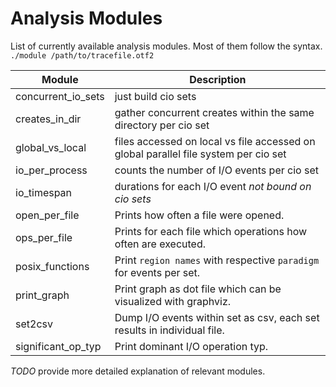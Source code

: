 # Analysis Modules

List of currently available analysis modules. Most of them follow the syntax.
` ./module /path/to/tracefile.otf2 `

| Module | Description |
| ------ | ----------- |
| concurrent_io_sets | just build cio sets |
| creates_in_dir | gather concurrent creates within the same directory per cio set |
| global_vs_local | files accessed on local vs file accessed on global parallel file system per cio set |
| io_per_process | counts the number of I/O events per cio set |
| io_timespan | durations for each I/O event *not bound on cio sets* |
| open_per_file | Prints how often a file were opened. |
| ops_per_file | Prints for each file which operations how often are executed. |
| posix_functions | Print `region names` with respective `paradigm` for events per set. |
| print_graph | Print graph as dot file which can be visualized with graphviz. |
| set2csv | Dump I/O events within set as csv, each set results in individual file. |
| significant_op_typ | Print dominant I/O operation typ. |

*TODO* provide more detailed explanation of relevant modules.
